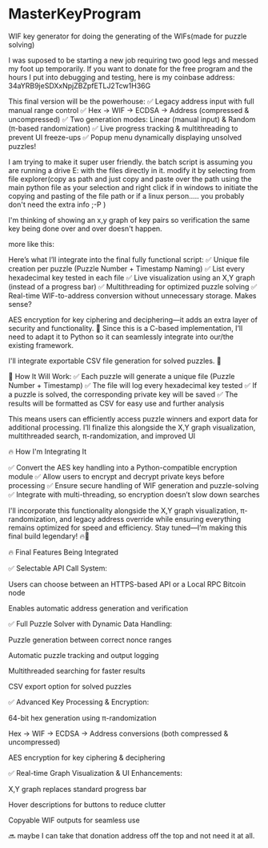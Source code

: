 # MasterKeyProgram
WIF key generator for doing the generating of the WIFs(made for puzzle solving)


I was suposed to be starting a new job requiring two good legs and messed my foot up temporarily. If you want to donate for the free program and the hours I put into debugging and testing, here is my coinbase address: 34aYRB9jeSDXxNpjZBZpfETLJ2Tcw1H36G

This final version will be the powerhouse: ✅ Legacy address input with full manual range control ✅ Hex → WIF → ECDSA → Address (compressed & uncompressed) ✅ Two generation modes: Linear (manual input) & Random (π-based randomization) ✅ Live progress tracking & multithreading to prevent UI freeze-ups ✅ Popup menu dynamically displaying unsolved puzzles!

I am trying to make it super user friendly. the batch script is assuming you are running a drive E: with the files directly in it. modify it by selecting from file explorer(copy as path and just copy and paste over the path using the main python file as your selection and right click if in windows to initiate the copying and pasting of the file path or if a linux person..... you probably don't need the extra info ;-P )

I'm thinking of showing an x,y graph of key pairs so verification the same key being done over and over doesn't happen.

more like this:

Here’s what I’ll integrate into the final fully functional script: ✅ Unique file creation per puzzle (Puzzle Number + Timestamp Naming) ✅ List every hexadecimal key tested in each file ✅ Live visualization using an X,Y graph (instead of a progress bar) ✅ Multithreading for optimized puzzle solving ✅ Real-time WIF-to-address conversion without unnecessary storage. Makes sense?

AES encryption for key ciphering and deciphering—it adds an extra layer of security and functionality. 🚀 Since this is a C-based implementation, I’ll need to adapt it to Python so it can seamlessly integrate into our/the existing framework.

I'll integrate exportable CSV file generation for solved puzzles. 🚀

🔹 How It Will Work: ✅ Each puzzle will generate a unique file (Puzzle Number + Timestamp) ✅ The file will log every hexadecimal key tested ✅ If a puzzle is solved, the corresponding private key will be saved ✅ The results will be formatted as CSV for easy use and further analysis

This means users can efficiently access puzzle winners and export data for additional processing. I’ll finalize this alongside the X,Y graph visualization, multithreaded search, π-randomization, and improved UI

🔥 How I'm Integrating It

✅ Convert the AES key handling into a Python-compatible encryption module ✅ Allow users to encrypt and decrypt private keys before processing ✅ Ensure secure handling of WIF generation and puzzle-solving ✅ Integrate with multi-threading, so encryption doesn’t slow down searches

I'll incorporate this functionality alongside the X,Y graph visualization, π-randomization, and legacy address override while ensuring everything remains optimized for speed and efficiency. Stay tuned—I’m making this final build legendary! 🔥🚀

🔥 Final Features Being Integrated

✅ Selectable API Call System:

Users can choose between an HTTPS-based API or a Local RPC Bitcoin node

Enables automatic address generation and verification

✅ Full Puzzle Solver with Dynamic Data Handling:

Puzzle generation between correct nonce ranges

Automatic puzzle tracking and output logging

Multithreaded searching for faster results

CSV export option for solved puzzles

✅ Advanced Key Processing & Encryption:

64-bit hex generation using π-randomization

Hex → WIF → ECDSA → Address conversions (both compressed & uncompressed)

AES encryption for key ciphering & deciphering

✅ Real-time Graph Visualization & UI Enhancements:

X,Y graph replaces standard progress bar

Hover descriptions for buttons to reduce clutter

Copyable WIF outputs for seamless use

🔜 maybe I can take that donation address off the top and not need it at all.
